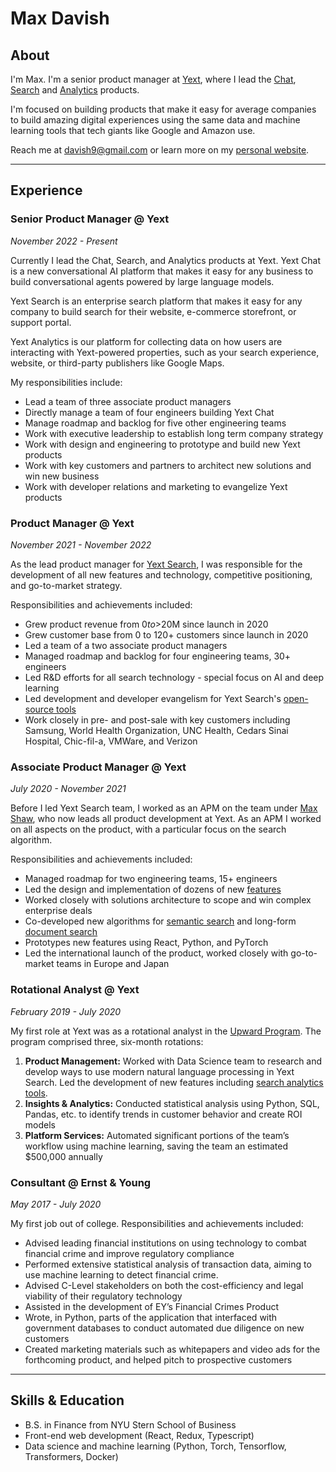 # Max Davish

## About

I'm Max. I'm a senior product manager at [Yext](https://www.yext.com/), where I
lead the [Chat](https://www.yext.com/platform/chat),
[Search](https://www.yext.com/platform/search) and
[Analytics](https://www.yext.com/platform/analytics) products.

I'm focused on building products that make it easy for average companies to
build amazing digital experiences using the same data and machine learning tools
that tech giants like Google and Amazon use.

Reach me at [davish9@gmail.com](mailto:davish9@gmail.com) or learn more on my
[personal website](/).

---

## Experience

### Senior Product Manager @ Yext

_November 2022 - Present_

Currently I lead the Chat, Search, and Analytics products at Yext. Yext Chat is
a new conversational AI platform that makes it easy for any business to build
conversational agents powered by large language models.

Yext Search is an enterprise search platform that makes it easy for any company
to build search for their website, e-commerce storefront, or support portal.

Yext Analytics is our platform for collecting data on how users are interacting
with Yext-powered properties, such as your search experience, website, or
third-party publishers like Google Maps.

My responsibilities include:

- Lead a team of three associate product managers
- Directly manage a team of four engineers building Yext Chat
- Manage roadmap and backlog for five other engineering teams
- Work with executive leadership to establish long term company strategy
- Work with design and engineering to prototype and build new Yext products
- Work with key customers and partners to architect new solutions and win new
  business
- Work with developer relations and marketing to evangelize Yext products

### Product Manager @ Yext

_November 2021 - November 2022_

As the lead product manager for
[Yext Search](https://hitchhikers.yext.com/products/search), I was responsible
for the development of all new features and technology, competitive positioning,
and go-to-market strategy.

Responsibilities and achievements included:

- Grew product revenue from $0 to >$20M since launch in 2020
- Grew customer base from 0 to 120+ customers since launch in 2020
- Led a team of a two associate product managers
- Managed roadmap and backlog for four engineering teams, 30+ engineers
- Led R&D efforts for all search technology - special focus on AI and deep
  learning
- Led development and developer evangelism for Yext Search's
  [open-source tools](https://hitchhikers.yext.com/docs/search/)
- Work closely in pre- and post-sale with key customers including Samsung, World
  Health Organization, UNC Health, Cedars Sinai Hospital, Chic-fil-a, VMWare,
  and Verizon

### Associate Product Manager @ Yext

_July 2020 - November 2021_

Before I led Yext Search team, I worked as an APM on the team under
[Max Shaw](https://www.linkedin.com/in/max-shaw-82287025/), who now leads all
product development at Yext. As an APM I worked on all aspects on the product,
with a particular focus on the search algorithm.

Responsibilities and achievements included:

- Managed roadmap for two engineering teams, 15+ engineers
- Led the design and implementation of dozens of new
  [features](https://www.yext.com/platform/search)
- Worked closely with solutions architecture to scope and win complex enterprise
  deals
- Co-developed new algorithms for
  [semantic search](https://hitchhikers.yext.com/blog/a-new-way-to-search-faqs-cfd246b883da)
  and long-form
  [document search](https://hitchhikers.yext.com/blog/searching-unstructured-data-ab4027ec1161)
- Prototypes new features using React, Python, and PyTorch
- Led the international launch of the product, worked closely with go-to-market
  teams in Europe and Japan

### Rotational Analyst @ Yext

_February 2019 - July 2020_

My first role at Yext was as a rotational analyst in the
[Upward Program](https://vimeo.com/348186335). The program comprised three,
six-month rotations:

1. **Product Management:** Worked with Data Science team to research and develop
   ways to use modern natural language processing in Yext Search. Led the
   development of new features including
   [search analytics tools](https://www.yext.com/platform/features/search-term-analysis-clustering).
2. **Insights & Analytics:** Conducted statistical analysis using Python, SQL,
   Pandas, etc. to identify trends in customer behavior and create ROI models
3. **Platform Services:** Automated significant portions of the team’s workflow
   using machine learning, saving the team an estimated $500,000 annually

### Consultant @ Ernst & Young

_May 2017 - July 2020_

My first job out of college. Responsibilities and achievements included:

- Advised leading financial institutions on using technology to combat financial
  crime and improve regulatory compliance
- Performed extensive statistical analysis of transaction data, aiming to use
  machine learning to detect financial crime.
- Advised C-Level stakeholders on both the cost-efficiency and legal viability
  of their regulatory technology
- Assisted in the development of EY’s Financial Crimes Product
- Wrote, in Python, parts of the application that interfaced with government
  databases to conduct automated due diligence on new customers
- Created marketing materials such as whitepapers and video ads for the
  forthcoming product, and helped pitch to prospective customers

---

## Skills & Education

- B.S. in Finance from NYU Stern School of Business
- Front-end web development (React, Redux, Typescript)
- Data science and machine learning (Python, Torch, Tensorflow, Transformers,
  Docker)
